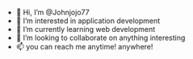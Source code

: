 - 👋 Hi, I’m @Johnjojo77
- 👀 I’m interested in application development 
- 🌱 I’m currently learning web development 
- 💞️ I’m looking to collaborate on anything interesting 
- 📫 you can reach me anytime! anywhere! 

<!---
Johnjojo77/Johnjojo77 is a ✨ special ✨ repository because its `README.md` (this file) appears on your GitHub profile.
You can click the Preview link to take a look at your changes.
--->
